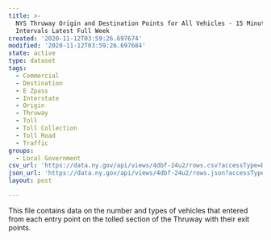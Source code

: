 ```yaml
---
title: >-
  NYS Thruway Origin and Destination Points for All Vehicles - 15 Minute
  Intervals Latest Full Week
created: '2020-11-12T03:59:26.697674'
modified: '2020-11-12T03:59:26.697684'
state: active
type: dataset
tags:
  - Commercial
  - Destination
  - E Zpass
  - Interstate
  - Origin
  - Thruway
  - Toll
  - Toll Collection
  - Toll Road
  - Traffic
groups:
  - Local Government
csv_url: 'https://data.ny.gov/api/views/4dbf-24u2/rows.csv?accessType=DOWNLOAD'
json_url: 'https://data.ny.gov/api/views/4dbf-24u2/rows.json?accessType=DOWNLOAD'
layout: post

---
```

This file contains data on the number and types of vehicles that entered from each entry point on the tolled section of the Thruway with their exit points.
